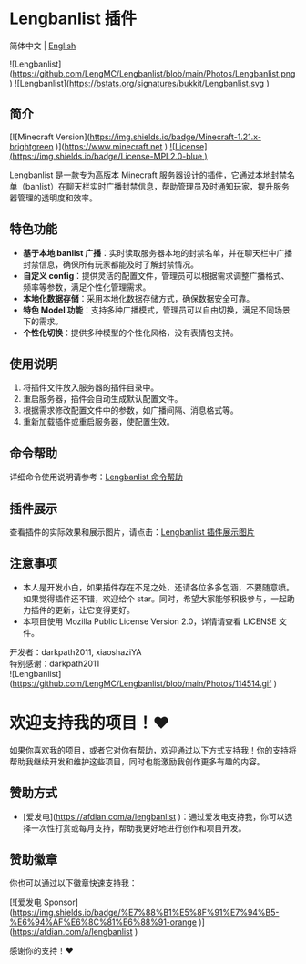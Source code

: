 # Lengbanlist 插件

简体中文 | [English](README_en.md)

![Lengbanlist](<url id="cvju1b3lmiubpmn88rb0" type="url" status="parsed" title="Lengbanlist/Photos/Lengbanlist.png at main · LengMC/Lengbanlist" wc="840">https://github.com/LengMC/Lengbanlist/blob/main/Photos/Lengbanlist.png</url> )
![Lengbanlist](<url id="cvju1b3lmiubpmn88rbg" type="url" status="failed" title="" wc="0">https://bstats.org/signatures/bukkit/Lengbanlist.svg</url> )

## 简介
[![Minecraft Version](<url id="cvju1b3lmiubpmn88rc0" type="url" status="failed" title="" wc="0">https://img.shields.io/badge/Minecraft-1.21.x-brightgreen</url> )](<url id="cvju1b3lmiubpmn88rcg" type="url" status="parsed" title="欢迎来到 Minecraft 官方网站" wc="1581">https://www.minecraft.net</url> )
[![License](<url id="cvju1b3lmiubpmn88rd0" type="url" status="failed" title="" wc="0">https://img.shields.io/badge/License-MPL2.0-blue</url> )](LICENSE)

Lengbanlist 是一款专为高版本 Minecraft 服务器设计的插件，它通过本地封禁名单（banlist）在聊天栏实时广播封禁信息，帮助管理员及时通知玩家，提升服务器管理的透明度和效率。

## 特色功能
- **基于本地 banlist 广播**：实时读取服务器本地的封禁名单，并在聊天栏中广播封禁信息，确保所有玩家都能及时了解封禁情况。
- **自定义 config**：提供灵活的配置文件，管理员可以根据需求调整广播格式、频率等参数，满足个性化管理需求。
- **本地化数据存储**：采用本地化数据存储方式，确保数据安全可靠。
- **特色 Model 功能**：支持多种广播模式，管理员可以自由切换，满足不同场景下的需求。
- **个性化切换**：提供多种模型的个性化风格，没有表情包支持。

## 使用说明
1. 将插件文件放入服务器的插件目录中。
2. 重启服务器，插件会自动生成默认配置文件。
3. 根据需求修改配置文件中的参数，如广播间隔、消息格式等。
4. 重新加载插件或重启服务器，使配置生效。

## 命令帮助
详细命令使用说明请参考：[Lengbanlist 命令帮助](LengbanlistCommandHelp.md)

## 插件展示
查看插件的实际效果和展示图片，请点击：[Lengbanlist 插件展示图片](Lengbanlist_Images.md)

## 注意事项
- 本人是开发小白，如果插件存在不足之处，还请各位多多包涵，不要随意喷。如果觉得插件还不错，欢迎给个 star。同时，希望大家能够积极参与，一起助力插件的更新，让它变得更好。
- 本项目使用 Mozilla Public License Version 2.0，详情请查看 LICENSE 文件。

开发者：darkpath2011, xiaoshaziYA  
特别感谢：darkpath2011  
![Lengbanlist](<url id="cvju1b3lmiubpmn88rdg" type="url" status="parsed" title="Lengbanlist/Photos/114514.gif at main · LengMC/Lengbanlist" wc="835">https://github.com/LengMC/Lengbanlist/blob/main/Photos/114514.gif</url> )

# 欢迎支持我的项目！❤️

如果你喜欢我的项目，或者它对你有帮助，欢迎通过以下方式支持我！你的支持将帮助我继续开发和维护这些项目，同时也能激励我创作更多有趣的内容。

## 赞助方式
- [爱发电](<url id="cvju1b3lmiubpmn88rf0" type="url" status="parsed" title="冷猫猫正在创作无聊的Leng x MineCraft插件 | 爱发电" wc="1853">https://afdian.com/a/lengbanlist</url> )：通过爱发电支持我，你可以选择一次性打赏或每月支持，帮助我更好地进行创作和项目开发。

## 赞助徽章
你也可以通过以下徽章快速支持我：

[![爱发电 Sponsor](<url id="cvju1b3lmiubpmn88reg" type="url" status="failed" title="" wc="0">https://img.shields.io/badge/%E7%88%B1%E5%8F%91%E7%94%B5-%E6%94%AF%E6%8C%81%E6%88%91-orange</url> )](<url id="cvju1b3lmiubpmn88rf0" type="url" status="parsed" title="冷猫猫正在创作无聊的Leng x MineCraft插件 | 爱发电" wc="1853">https://afdian.com/a/lengbanlist</url> )

感谢你的支持！❤️

